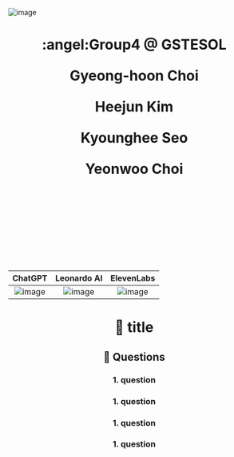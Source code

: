 ![image](https://github.com/ShieldEdu/G4/assets/162398654/7d600e34-1be8-48bc-a553-d894f80e44b5)


<div align="center">

  <div align=center>
  <h1>:angel:Group4 @ GSTESOL
  <p>Gyeong-hoon Choi
  <p>Heejun Kim
  <p>Kyounghee Seo
  <p>Yeonwoo Choi
  <br>
  <br>
  <br>
  <br>
  <br>
  <br>

|ChatGPT|Leonardo AI|ElevenLabs|
|:--:|:--:|:--:|
|![image](https://github.com/ShieldEdu/G4/assets/162398654/5c69852a-b528-466c-a0ca-983d8aba2f9d)|![image](https://github.com/ShieldEdu/G4/assets/162398654/2e4859fb-72c8-4ff8-9276-cdc67385f100)|![image](https://github.com/ShieldEdu/G4/assets/162398654/eec5f177-e77b-492e-ab68-7a2bcaa49cb3)|

                      
# :cherry_blossom: title



## 📗 Questions




### 1. question

### 1. question

### 1. question

### 1. question
